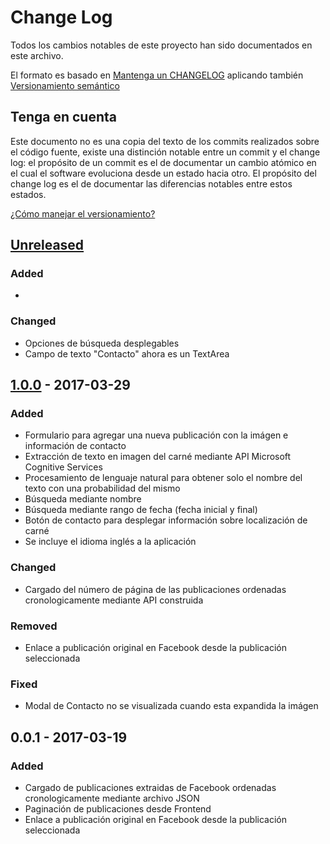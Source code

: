 # Change Log 

Todos los cambios notables de este proyecto han sido documentados en este archivo.

El formato es basado en [Mantenga un CHANGELOG](http://keepachangelog.com/es-ES/0.3.0/)
aplicando también [Versionamiento semántico](http://semver.org/)

## Tenga en cuenta 

Este documento no es una copia del texto de los commits realizados sobre el código fuente, existe una distinción notable entre un commit y el change log: el propósito de un commit es el de documentar un cambio atómico en el cual el software evoluciona desde un estado hacia otro. El propósito del change log es el de documentar las diferencias notables entre estos estados.

[¿Cómo manejar el versionamiento?]

## [Unreleased]


### Added 
- 

### Changed
- Opciones de búsqueda desplegables
- Campo de texto "Contacto" ahora es un TextArea

## [1.0.0] - 2017-03-29

### Added
- Formulario para agregar una nueva publicación con la imágen e información de contacto
- Extracción de texto en imagen del carné mediante API Microsoft Cognitive Services
- Procesamiento de lenguaje natural para obtener solo el nombre del texto con una probabilidad del mismo
- Búsqueda mediante nombre
- Búsqueda mediante rango de fecha (fecha inicial y final)
- Botón de contacto para desplegar información sobre localización de carné
- Se incluye el idioma inglés a la aplicación 

### Changed
- Cargado del número de página de las publicaciones ordenadas cronologicamente mediante API construida

### Removed
- Enlace a publicación original en Facebook desde la publicación seleccionada

### Fixed 
- Modal de Contacto no se visualizada cuando esta expandida la imágen

## 0.0.1 - 2017-03-19

### Added
- Cargado de publicaciones extraidas de Facebook ordenadas cronologicamente mediante archivo JSON 
- Paginación de publicaciones desde Frontend
- Enlace a publicación original en Facebook desde la publicación seleccionada


[Unreleased]: https://github.com/entregascontinuas/loencontre.co/compare/v1.0.0...development
[1.0.0]: https://github.com/entregascontinuas/loencontre.co/compare/v0.0.1...v1.0.0
[¿Cómo manejar el versionamiento?]: https://github.com/entregascontinuas/loencontre.co/tree/master/Documentacion/manejoVersionamiento.md
